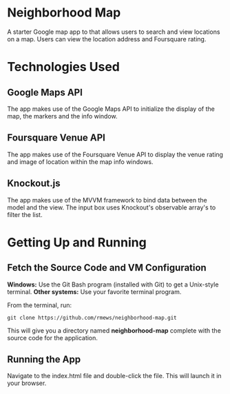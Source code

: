 # Neighborhood Map
A starter Google map app to that allows users to search and view locations on a map. Users can view the location address and Foursquare rating.

# Technologies Used

## Google Maps API
The app makes use of the Google Maps API to initialize the display of the map, the markers and the info window.

## Foursquare Venue API
The app makes use of the Foursquare Venue API to display the venue rating and image of location within the map info windows.

## Knockout.js
The app makes use of the MVVM framework to bind data between the model and the view. The input box uses Knockout's observable array's to filter the list.

# Getting Up and Running

## Fetch the Source Code and VM Configuration

**Windows:** Use the Git Bash program (installed with Git) to get a Unix-style terminal.
**Other systems:** Use your favorite terminal program.

From the terminal, run:

    git clone https://github.com/rmews/neighborhood-map.git

This will give you a directory named **neighborhood-map** complete with the source code for the application.


## Running the App
Navigate to the index.html file and double-click the file. This will launch it in your browser.